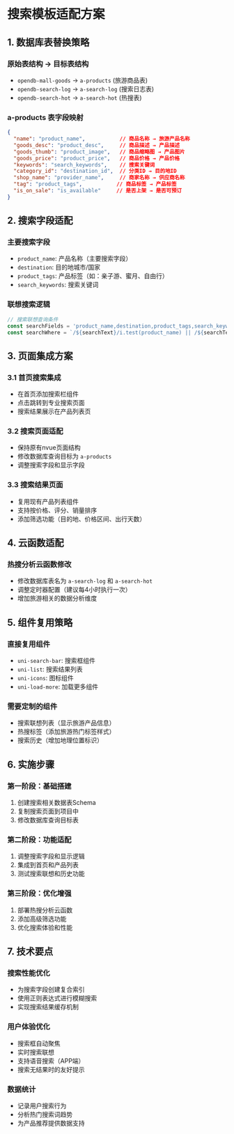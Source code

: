 # 搜索模板适配方案

## 1. 数据库表替换策略

### 原始表结构 → 目标表结构
- `opendb-mall-goods` → `a-products` (旅游商品表)
- `opendb-search-log` → `a-search-log` (搜索日志表)
- `opendb-search-hot` → `a-search-hot` (热搜表)

### a-products 表字段映射
```json
{
  "name": "product_name",           // 商品名称 → 旅游产品名称
  "goods_desc": "product_desc",     // 商品描述 → 产品描述  
  "goods_thumb": "product_image",   // 商品缩略图 → 产品图片
  "goods_price": "product_price",   // 商品价格 → 产品价格
  "keywords": "search_keywords",    // 搜索关键词
  "category_id": "destination_id",  // 分类ID → 目的地ID
  "shop_name": "provider_name",     // 商家名称 → 供应商名称
  "tag": "product_tags",           // 商品标签 → 产品标签
  "is_on_sale": "is_available"     // 是否上架 → 是否可预订
}
```

## 2. 搜索字段适配

### 主要搜索字段
- `product_name`: 产品名称（主要搜索字段）
- `destination`: 目的地城市/国家
- `product_tags`: 产品标签（如：亲子游、蜜月、自由行）
- `search_keywords`: 搜索关键词

### 联想搜索逻辑
```javascript
// 搜索联想查询条件
const searchFields = 'product_name,destination,product_tags,search_keywords'
const searchWhere = `/${searchText}/i.test(product_name) || /${searchText}/i.test(destination) || /${searchText}/i.test(search_keywords)`
```

## 3. 页面集成方案

### 3.1 首页搜索集成
- 在首页添加搜索栏组件
- 点击跳转到专业搜索页面
- 搜索结果展示在产品列表页

### 3.2 搜索页面适配
- 保持原有nvue页面结构
- 修改数据库查询目标为 `a-products`
- 调整搜索字段和显示字段

### 3.3 搜索结果页面
- 复用现有产品列表组件
- 支持按价格、评分、销量排序
- 添加筛选功能（目的地、价格区间、出行天数）

## 4. 云函数适配

### 热搜分析云函数修改
- 修改数据库表名为 `a-search-log` 和 `a-search-hot`
- 调整定时器配置（建议每4小时执行一次）
- 增加旅游相关的数据分析维度

## 5. 组件复用策略

### 直接复用组件
- `uni-search-bar`: 搜索框组件
- `uni-list`: 搜索结果列表
- `uni-icons`: 图标组件
- `uni-load-more`: 加载更多组件

### 需要定制的组件
- 搜索联想列表（显示旅游产品信息）
- 热搜标签（添加旅游热门标签样式）
- 搜索历史（增加地理位置标识）

## 6. 实施步骤

### 第一阶段：基础搭建
1. 创建搜索相关数据表Schema
2. 复制搜索页面到项目中
3. 修改数据库查询目标表

### 第二阶段：功能适配
1. 调整搜索字段和显示逻辑
2. 集成到首页和产品列表
3. 测试搜索联想和历史功能

### 第三阶段：优化增强
1. 部署热搜分析云函数
2. 添加高级筛选功能
3. 优化搜索体验和性能

## 7. 技术要点

### 搜索性能优化
- 为搜索字段创建复合索引
- 使用正则表达式进行模糊搜索
- 实现搜索结果缓存机制

### 用户体验优化
- 搜索框自动聚焦
- 实时搜索联想
- 支持语音搜索（APP端）
- 搜索无结果时的友好提示

### 数据统计
- 记录用户搜索行为
- 分析热门搜索词趋势
- 为产品推荐提供数据支持 